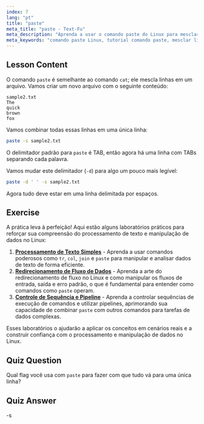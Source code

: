 ```yaml
---
index: 7
lang: "pt"
title: "paste"
meta_title: "paste - Text-Fu"
meta_description: "Aprenda a usar o comando paste do Linux para mesclar linhas de arquivos. Descubra delimitadores e combine arquivos com este tutorial essencial do comando Linux."
meta_keywords: "comando paste Linux, tutorial comando paste, mesclar linhas de arquivo, comandos Linux, Linux para iniciantes, guia Linux"
---
```


## Lesson Content

O comando `paste` é semelhante ao comando `cat`; ele mescla linhas em um arquivo. Vamos criar um novo arquivo com o seguinte conteúdo:

```
sample2.txt
The
quick
brown
fox
```

Vamos combinar todas essas linhas em uma única linha:

```bash
paste -s sample2.txt
```

O delimitador padrão para `paste` é TAB, então agora há uma linha com TABs separando cada palavra.

Vamos mudar este delimitador (`-d`) para algo um pouco mais legível:

```bash
paste -d ' ' -s sample2.txt
```

Agora tudo deve estar em uma linha delimitada por espaços.

## Exercise

A prática leva à perfeição! Aqui estão alguns laboratórios práticos para reforçar sua compreensão do processamento de texto e manipulação de dados no Linux:

1. **[Processamento de Texto Simples](https://labex.io/pt/labs/linux-simple-text-processing-18004)** - Aprenda a usar comandos poderosos como `tr`, `col`, `join` e `paste` para manipular e analisar dados de texto de forma eficiente.
2. **[Redirecionamento de Fluxo de Dados](https://labex.io/pt/labs/linux-data-stream-redirection-17995)** - Aprenda a arte do redirecionamento de fluxo no Linux e como manipular os fluxos de entrada, saída e erro padrão, o que é fundamental para entender como comandos como `paste` operam.
3. **[Controle de Sequência e Pipeline](https://labex.io/pt/labs/linux-sequence-control-and-pipeline-17994)** - Aprenda a controlar sequências de execução de comandos e utilizar pipelines, aprimorando sua capacidade de combinar `paste` com outros comandos para tarefas de dados complexas.

Esses laboratórios o ajudarão a aplicar os conceitos em cenários reais e a construir confiança com o processamento e manipulação de dados no Linux.

## Quiz Question

Qual flag você usa com `paste` para fazer com que tudo vá para uma única linha?

## Quiz Answer

-s
